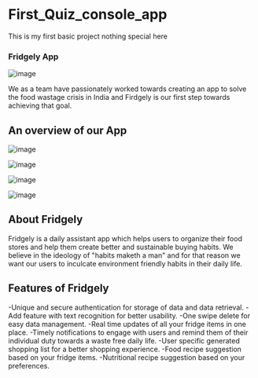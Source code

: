 # First_Quiz_console_app
This is my first basic project nothing special here



### Fridgely App
![image](https://user-images.githubusercontent.com/76522725/150277951-25f2dd07-b562-448b-9b5f-027cded7eeeb.png)

We as a team have passionately worked towards creating an app to solve the food wastage crisis in India and Firdgely is our first step towards achieving that goal.
## An overview of our App
![image](https://user-images.githubusercontent.com/76522725/150279925-9d4cafab-f43e-44bd-9768-1f5ac945a5f8.png)

![image](https://user-images.githubusercontent.com/76522725/150279836-683dc156-6154-45d1-aea8-c33a38ee8477.png)

![image](https://user-images.githubusercontent.com/76522725/150279853-16d70a09-9c12-4671-a3a7-aa3990788822.png)

![image](https://user-images.githubusercontent.com/76522725/150280001-752b0374-31cf-4b8f-b749-7d631a3b577e.png)


## About Fridgely
Fridgely is a daily assistant app which helps users to organize their food stores and help them create better and sustainable buying habits. We believe in the ideology of "habits maketh a man" and for that reason we want our users to inculcate environment friendly habits in their daily life.

## Features of Fridgely 
-Unique and secure authentication for storage of data and data retrieval.
-Add feature with text recognition for better usability.
-One swipe delete for easy data management.
-Real time updates of all your fridge items in one place.
-Timely notifications to engage with users and remind them of their individual duty towards a waste free daily life.
-User specific generated shopping list for a better shopping experience.
-Food recipe suggestion based on your fridge items.
-Nutritional recipe suggestion based on your preferences.
